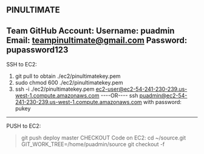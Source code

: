 PINULTIMATE
---------------------------------------------------------------------------
Team GitHub Account:
Username: puadmin
Email: teampinultimate@gmail.com
Password: pupassword123
---------------------------------------------------------------------------
SSH to EC2:
1. git pull to obtain ./ec2/pinultimatekey.pem
2. sudo chmod 600 ./ec2/pinultimatekey.pem
3. ssh -i ./ec2/pinultimatekey.pem ec2-user@ec2-54-241-230-239.us-west-1.compute.amazonaws.com
----OR----
ssh puadmin@ec2-54-241-230-239.us-west-1.compute.amazonaws.com
with password: pukey
---------------------------------------------------------------------------
PUSH to EC2:
> git push deploy master
CHECKOUT Code on EC2:
> cd ~/source.git
> GIT_WORK_TREE=/home/puadmin/source git checkout -f